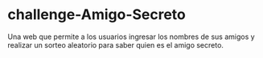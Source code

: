 # challenge-Amigo-Secreto
Una web que permite a los usuarios ingresar los nombres de sus amigos y realizar un sorteo aleatorio para saber quien es el amigo secreto.
